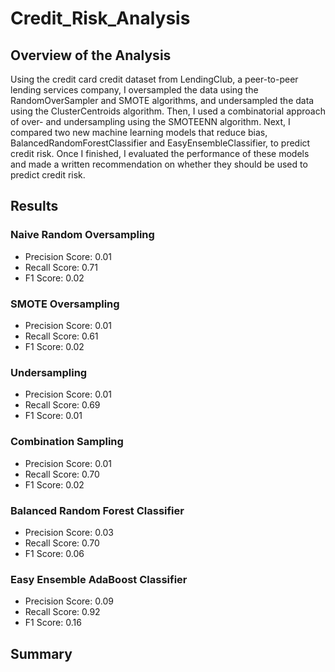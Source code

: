 # Credit_Risk_Analysis

## Overview of the Analysis
Using the credit card credit dataset from LendingClub, a peer-to-peer lending services company, I oversampled the data using the RandomOverSampler and SMOTE algorithms, and undersampled the data using the ClusterCentroids algorithm. Then, I used a combinatorial approach of over- and undersampling using the SMOTEENN algorithm. Next, I compared two new machine learning models that reduce bias, BalancedRandomForestClassifier and EasyEnsembleClassifier, to predict credit risk. Once I finished, I evaluated the performance of these models and made a written recommendation on whether they should be used to predict credit risk.

## Results
### Naive Random Oversampling
- Precision Score: 0.01
- Recall Score: 0.71
- F1 Score: 0.02

### SMOTE Oversampling
- Precision Score: 0.01 
- Recall Score: 0.61 
- F1 Score: 0.02

### Undersampling
- Precision Score: 0.01
- Recall Score: 0.69
- F1 Score: 0.01

### Combination Sampling
- Precision Score: 0.01
- Recall Score: 0.70 
- F1 Score: 0.02

### Balanced Random Forest Classifier
- Precision Score: 0.03
- Recall Score: 0.70
- F1 Score: 0.06

### Easy Ensemble AdaBoost Classifier
- Precision Score: 0.09
- Recall Score: 0.92
- F1 Score: 0.16

## Summary
